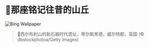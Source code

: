 # 🔖那座铭记往昔的山丘

![Bing Wallpaper](https://www.bing.com/th?id=OHR.SilburyHill_ZH-CN6666447580_1920x1080.jpg&rf=LaDigue_1920x1080.jpg&pid=hp)

> 📝西尔布利山的新石器时代遗址，蒂尔斯黑德，威尔特郡，英国 (© dbstockphotoa/Getty Images)

